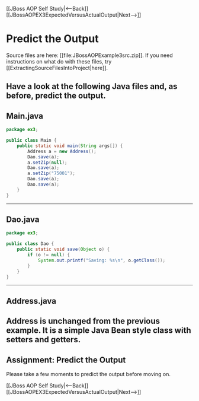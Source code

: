 [[JBoss AOP Self Study|<--Back]] [[JBossAOPEX3ExpectedVersusActualOutput|Next-->]]

# Predict the Output
Source files are here: [[file:JBossAOPExample3src.zip]]. If you need instructions on what do with these files, try [[ExtractingSourceFilesIntoProject|here]].

Have a look at the following Java files and, as before, predict the output.
----
## Main.java
```java
package ex3;

public class Main {
	public static void main(String args[]) {
		Address a = new Address();
		Dao.save(a);
		a.setZip(null);
		Dao.save(a);
		a.setZip("75001");
		Dao.save(a);
		Dao.save(a);
	}
}
```
----
## Dao.java
```java
package ex3;

public class Dao {
	public static void save(Object o) {
		if (o != null) {
			System.out.printf("Saving: %s\n", o.getClass());
		}
	}
}
```
----
## Address.java
Address is unchanged from the previous example. It is a simple Java Bean style class with setters and getters.
----
## Assignment: Predict the Output
Please take a few moments to predict the output before moving on.

[[JBoss AOP Self Study|<--Back]] [[JBossAOPEX3ExpectedVersusActualOutput|Next-->]]